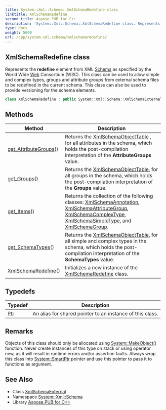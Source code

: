 ```yaml
---
title: System::Xml::Schema::XmlSchemaRedefine class
linktitle: XmlSchemaRedefine
second_title: Aspose.PUB for C++
description: 'System::Xml::Schema::XmlSchemaRedefine class. Represents the redefine element from XML Schema as specified by the World Wide Web Consortium (W3C). This class can be used to allow simple and complex types, groups and attribute groups from external schema files to be redefined in the current schema. This class can also be used to provide versioning for the schema elements in C++.'
type: docs
weight: 5600
url: /cpp/system.xml.schema/xmlschemaredefine/
---
```

## XmlSchemaRedefine class


Represents the **redefine** element from XML [Schema](../) as specified by the World Wide [Web](../../system.web/) Consortium (W3C). This class can be used to allow simple and complex types, groups and attribute groups from external schema files to be redefined in the current schema. This class can also be used to provide versioning for the schema elements.

```cpp
class XmlSchemaRedefine : public System::Xml::Schema::XmlSchemaExternal
```

## Methods

| Method | Description |
| --- | --- |
| [get_AttributeGroups](./get_attributegroups/)() | Returns the [XmlSchemaObjectTable](../xmlschemaobjecttable/) , for all attributes in the schema, which holds the post-compilation interpretation of the **AttributeGroups** value. |
| [get_Groups](./get_groups/)() | Returns the [XmlSchemaObjectTable](../xmlschemaobjecttable/), for all groups in the schema, which holds the post-compilation interpretation of the **Groups** value. |
| [get_Items](./get_items/)() | Returns the collection of the following classes: [XmlSchemaAnnotation](../xmlschemaannotation/), [XmlSchemaAttributeGroup](../xmlschemaattributegroup/), [XmlSchemaComplexType](../xmlschemacomplextype/), [XmlSchemaSimpleType](../xmlschemasimpletype/), and [XmlSchemaGroup](../xmlschemagroup/). |
| [get_SchemaTypes](./get_schematypes/)() | Returns the [XmlSchemaObjectTable](../xmlschemaobjecttable/), for all simple and complex types in the schema, which holds the post-compilation interpretation of the **SchemaTypes** value. |
| [XmlSchemaRedefine](./xmlschemaredefine/)() | Initializes a new instance of the [XmlSchemaRedefine](./) class. |
## Typedefs

| Typedef | Description |
| --- | --- |
| [Ptr](./ptr/) | An alias for shared pointer to an instance of this class. |
## Remarks



Objects of this class should only be allocated using [System::MakeObject()](../../system/makeobject/) function. Never create instances of this type on stack or using operator new, as it will result in runtime errors and/or assertion faults. Always wrap this class into [System::SmartPtr](../../system/smartptr/) pointer and use this pointer to pass it to functions as argument. 

## See Also

* Class [XmlSchemaExternal](../xmlschemaexternal/)
* Namespace [System::Xml::Schema](../)
* Library [Aspose.PUB for C++](../../)
